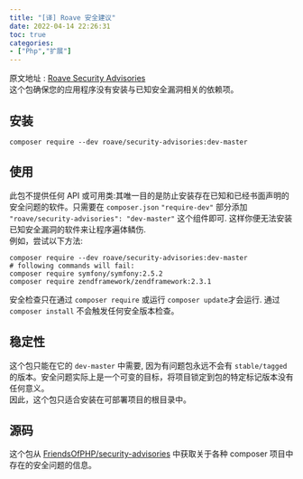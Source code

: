 ```yaml
---
title: "[译] Roave 安全建议"
date: 2022-04-14 22:26:31
toc: true
categories:
- ["Php","扩展"]
---
```


原文地址 : [Roave Security Advisories](https://github.com/Roave/SecurityAdvisories)<br />这个包确保您的应用程序没有安装与已知安全漏洞相关的依赖项。


## 安装
```
composer require --dev roave/security-advisories:dev-master
```

## 使用
此包不提供任何 API 或可用类:其唯一目的是防止安装存在已知和已经书面声明的安全问题的软件。只需要在 `composer.json`  `"require-dev"` 部分添加 `"roave/security-advisories": "dev-master"` 这个组件即可. 这样你便无法安装已知安全漏洞的软件来让程序遍体鳞伤.<br />例如，尝试以下方法:
```
composer require --dev roave/security-advisories:dev-master
# following commands will fail:
composer require symfony/symfony:2.5.2
composer require zendframework/zendframework:2.3.1
```
安全检查只在通过 `composer require` 或运行  `composer update`才会运行. 通过 `composer install` 不会触发任何安全版本检查。

## 稳定性
这个包只能在它的 `dev-master` 中需要, 因为有问题包永远不会有 `stable/tagged`的版本。安全问题实际上是一个可变的目标，将项目锁定到包的特定标记版本没有任何意义。<br />因此，这个包只适合安装在可部署项目的根目录中。

## 源码
这个包从 [FriendsOfPHP/security-advisories](https://github.com/FriendsOfPHP/security-advisories) 中获取关于各种 composer 项目中存在的安全问题的信息。

